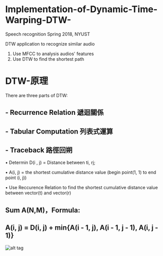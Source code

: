 # Implementation-of-Dynamic-Time-Warping-DTW-
Speech recognition Spring 2018, NYUST

DTW application to recognize similar audio

1. Use MFCC to analysis audios' features
2. Use DTW to find the shortest path


# DTW-原理
There are three parts of DTW:

## - Recurrence Relation 遞迴關係

## - Tabular Computation 列表式運算

## - Traceback 路徑回朔

• Determin D(i , j) = Distance between ti, rj;

• A(i, j) = the shortest cumulative distance value (begin point(1, 1) to end point (i, j))

• Use Reccurence Relation to find the shortest cumulative distance value between vector(t) and vector(r)

## Sum A(N,M)，Formula:
## A(i, j) = D(i, j) + min{A(i - 1, j), A(i - 1, j - 1), A(i, j - 1)}

![alt tag](https://i.imgur.com/XkC1An3.png)
